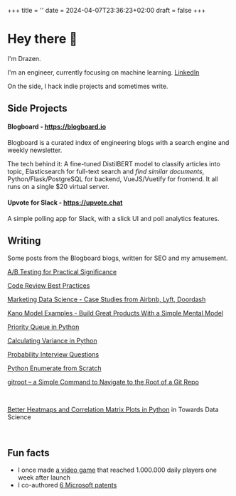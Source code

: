 +++
title = ''
date = 2024-04-07T23:36:23+02:00
draft = false
+++

# Hey there 👋

I'm Drazen.

I'm an engineer, currently focusing on machine learning. [LinkedIn](https://www.linkedin.com/in/drazenzaric/)

On the side, I hack indie projects and sometimes write.

## Side Projects

#### Blogboard - https://blogboard.io

Blogboard is a curated index of engineering blogs with a search engine and weekly newsletter.

The tech behind it: A fine-tuned DistilBERT model to classify articles into topic, Elasticsearch for full-text search and _find similar documents_, Python/Flask/PostgreSQL for backend, VueJS/Vuetify for frontend. It all runs on a single $20 virtual server.

#### Upvote for Slack - https://upvote.chat

A simple polling app for Slack, with a slick UI and poll analytics features.

## Writing

Some posts from the Blogboard blogs, written for SEO and my amusement.

[A/B Testing for Practical Significance](https://blogboard.io/blog/ab-testing-practical-significance/)

[Code Review Best Practices](https://blogboard.io/blog/code-review-best-practices/)

[Marketing Data Science - Case Studies from Airbnb, Lyft, Doordash](https://blogboard.io/blog/data-science-in-marketing-optimization/)

[Kano Model Examples - Build Great Products With a Simple Mental Model](https://blogboard.io/blog/kano-model-how-to-build-great-products-with-a-simple-mental-model/)

[Priority Queue in Python](https://blogboard.io/blog/knowledge/priority-queue-in-python/)

[Calculating Variance in Python](https://blogboard.io/blog/knowledge/python-variance/)

[Probability Interview Questions](https://blogboard.io/blog/knowledge/probability-interview-questions/)

[Python Enumerate from Scratch](https://blogboard.io/blog/knowledge/python-enumerate/)

[gitroot – a Simple Command to Navigate to the Root of a Git Repo](https://blogboard.io/blog/knowledge/cd-to-git-root/)

&nbsp;

[Better Heatmaps and Correlation Matrix Plots in Python](https://medium.com/towards-data-science/better-heatmaps-and-correlation-matrix-plots-in-python-41445d0f2bec) in Towards Data Science

&nbsp;

## Fun facts

- I once made [a video game](https://developers.facebook.com/success-stories/golden-boot/) that reached 1.000.000 daily players one week after launch
- I co-authored [6 Microsoft patents](https://patents.google.com/?inventor=drazen+zaric)

